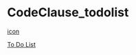 # CodeClause_todolist
[icon](<img width="943" alt="image" src="https://github.com/githubpusp/CodeClause_todolist/assets/126225745/5d43ff58-43dc-4f55-b92e-ffcfa7617920">)

[To Do List](https://githubpusp.github.io/CodeClause_todolist/)
